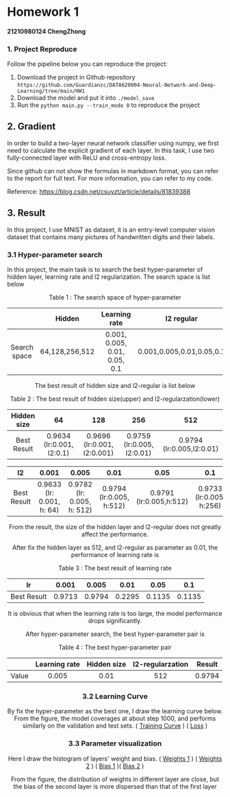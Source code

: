 # Homework 1

#### 21210980124 ChengZhong

### 1. Project Reproduce

Follow the pipeline below you can reproduce the project:

1.  Download the project in Github repository `https://github.com/Guardianzc/DATA620004-Neural-Network-and-Deep-Learning/tree/main/HW1`
2. Download the model and put it into `./model_save`
3. Run the `python main.py --train_mode 0` to reproduce the project



## 2. Gradient 

In order to build a two-layer neural network classifier using numpy, we first need to calculate the explicit gradient of each layer. In this task, I use two fully-connected layer with ReLU and cross-entropy loss.

Since github can not show the formulas in markdown format, you can refer to the report for full text.
For more information, you can refer to my code.

Reference: https://blog.csdn.net/csuyzt/article/details/81839388

## 3. Result

In this project, I use MNIST as dataset, it is an entry-level computer vision dataset that contains many pictures of handwritten digits and their labels.

### 3.1 Hyper-parameter search

In this project, the main task is to search the best hyper-parameter of hidden layer, learning rate and l2 regularization. The search space is list below

<center> 
    Table 1 : The search space of hyper-parameter

|              |     Hidden     |         Learning rate         |        l2 regular         |
| :----------: | :------------: | :---------------------------: | :-----------------------: |
| Search space | 64,128,256,512 | 0.001, 0.005, 0.01, 0.05, 0.1 | 0.001,0.005,0.01,0.05,0.1 |

The best result of hidden size and l2-regular is list below

<center> 
    Table 2 : The best result of hidden size(upper) and l2-regularzation(lower)

| Hidden size |            64             |             128             |            256             |            512            |
| :---------: | :-----------------------: | :-------------------------: | :------------------------: | :-----------------------: |
| Best Result | 0.9634 (lr:0.001, l2:0.1) | 0.9696 (lr:0.001, l2:0.001) | 0.9759 (lr:0.005, l2:0.01) | 0.9794 (lr:0.005,l2:0.01) |

|     l2      |           0.001           |           0.005            |           0.01           |          0.05           |           0.1            |
| :---------: | :-----------------------: | :------------------------: | :----------------------: | :---------------------: | :----------------------: |
| Best Result | 0.9633 (lr: 0.001, h: 64) | 0.9782 (lr: 0.005, h: 512) | 0.9794 (lr:0.005, h:512) | 0.9791 (lr:0.005,h:512) | 0.9733 (lr:0.005, h:256) |



From the result, the size of the hidden layer and l2-regular does not greatly affect the performance.

After fix the hidden layer as 512, and l2-regular as parameter as 0.01, the performance of learning rate is

<center> 
    Table 3 : The best result of learning rate

|     lr      | 0.001  | 0.005  |  0.01  |  0.05  |  0.1   |
| :---------: | :----: | :----: | :----: | :----: | :----: |
| Best Result | 0.9713 | 0.9794 | 0.2295 | 0.1135 | 0.1135 |

It is obvious that when the learning rate is too large, the model performance drops significantly.

After hyper-parameter search, the best hyper-parameter pair is 

<center> 
    Table 4 : The best hyper-parameter pair

|       | Learning rate | Hidden size | l2-regularzation | Result |
| :---: | :-----------: | :---------: | :--------------: | :----: |
| Value |     0.005     |    0.01     |       512        | 0.9794 |



### 3.2 Learning Curve

By fix the hyper-parameter as the best one, I draw the learning curve below. From the figure, the model coverages at about step 1000, and performs similarly on the validation and test sets.   ( [Training Curve](./fig/Training_Curve.jpg)  ) ( [Loss](./fig/Loss.jpg) )


### 3.3 Parameter visualization

Here I draw the histogram of layers' weight and bias.   ( [Weights 1](./fig/fc1_Weight.jpg) ) ( [Weights 2](./fig/fc2_Weight.jpg) ) ( [Bias 1](./fig/fc1_Bias.jpg) )(    [Bias 2](./fig/fc2_Bias.jpg) )

From the figure, the distribution of weights in different layer are close, but the bias of the second layer is more dispersed than that of the first layer 
